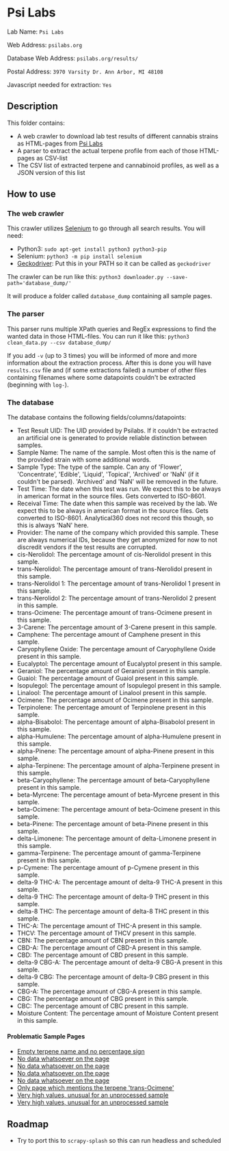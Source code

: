 # Psi Labs
Lab Name: `Psi Labs`

Web Address: `psilabs.org`

Database Web Address: `psilabs.org/results/`

Postal Address: `3970 Varsity Dr. Ann Arbor, MI 48108`

Javascript needed for extraction: `Yes`

## Description
This folder contains:
* A web crawler to download lab test results of different cannabis strains as HTML-pages from [Psi Labs](https://psilabs.org/results/test-results/)
* A parser to extract the actual terpene profile from each of those HTML-pages as CSV-list
* The CSV list of extracted terpene and cannabinoid profiles, as well as a JSON version of this list

## How to use
### The web crawler
This crawler utilizes [Selenium](https://www.seleniumhq.org/) to go through all search results. You will need:
* Python3: `sudo apt-get install python3 python3-pip`
* Selenium: `python3 -m pip install selenium`
* [Geckodriver](https://github.com/mozilla/geckodriver/releases): Put this in your PATH so it can be called as `geckodriver`

The crawler can be run like this:
`python3 downloader.py --save-path='database_dump/'`

It will produce a folder called `database_dump` containing all sample pages.

### The parser
This parser runs multiple XPath queries and RegEx expressions to find the wanted data in those HTML-files. You can run it like this:
`python3 clean_data.py --csv database_dump/`

If you add `-v` (up to 3 times) you will be informed of more and more information about the extraction process.
After this is done you will have `results.csv` file and (if some extractions failed) a number of other files containing filenames where some datapoints couldn't be extracted (beginning with `log-`).

### The database
The database contains the following fields/columns/datapoints:
* Test Result UID: The UID provided by Psilabs. If it couldn't be extracted an artificial one is generated to provide reliable distinction between samples.
* Sample Name: The name of the sample. Most often this is the name of the provided strain with some additional words.
* Sample Type: The type of the sample. Can any of 'Flower', 'Concentrate', 'Edible', 'Liquid', 'Topical', 'Archived' or 'NaN' (if it couldn't be parsed). 'Archived' and 'NaN' will be removed in the future.
* Test Time: The date when this test was run. We expect this to be always in american format in the source files. Gets converted to ISO-8601.
* Receival Time: The date when this sample was received by the lab. We expect this to be always in american format in the source files. Gets converted to ISO-8601. Analytical360 does not record this though, so this is always 'NaN' here.
* Provider: The name of the company which provided this sample. These are always numerical IDs, because they get anonymized for now to not discredit vendors if the test results are corrupted.
* cis-Nerolidol: The percentage amount of cis-Nerolidol present in this sample.
* trans-Nerolidol: The percentage amount of trans-Nerolidol present in this sample.
* trans-Nerolidol 1: The percentage amount of trans-Nerolidol 1 present in this sample.
* trans-Nerolidol 2: The percentage amount of trans-Nerolidol 2 present in this sample.
* trans-Ocimene: The percentage amount of trans-Ocimene present in this sample.
* 3-Carene: The percentage amount of 3-Carene present in this sample.
* Camphene: The percentage amount of Camphene present in this sample.
* Caryophyllene Oxide: The percentage amount of Caryophyllene Oxide present in this sample.
* Eucalyptol: The percentage amount of Eucalyptol present in this sample.
* Geraniol: The percentage amount of Geraniol present in this sample.
* Guaiol: The percentage amount of Guaiol present in this sample.
* Isopulegol: The percentage amount of Isopulegol present in this sample.
* Linalool: The percentage amount of Linalool present in this sample.
* Ocimene: The percentage amount of Ocimene present in this sample.
* Terpinolene: The percentage amount of Terpinolene present in this sample.
* alpha-Bisabolol: The percentage amount of alpha-Bisabolol present in this sample.
* alpha-Humulene: The percentage amount of alpha-Humulene present in this sample.
* alpha-Pinene: The percentage amount of alpha-Pinene present in this sample.
* alpha-Terpinene: The percentage amount of alpha-Terpinene present in this sample.
* beta-Caryophyllene: The percentage amount of beta-Caryophyllene present in this sample.
* beta-Myrcene: The percentage amount of beta-Myrcene present in this sample.
* beta-Ocimene: The percentage amount of beta-Ocimene present in this sample.
* beta-Pinene: The percentage amount of beta-Pinene present in this sample.
* delta-Limonene: The percentage amount of delta-Limonene present in this sample.
* gamma-Terpinene: The percentage amount of gamma-Terpinene present in this sample.
* p-Cymene: The percentage amount of p-Cymene present in this sample.
* delta-9 THC-A: The percentage amount of delta-9 THC-A present in this sample.
* delta-9 THC: The percentage amount of delta-9 THC present in this sample.
* delta-8 THC: The percentage amount of delta-8 THC present in this sample.
* THC-A: The percentage amount of THC-A present in this sample.
* THCV: The percentage amount of THCV present in this sample.
* CBN: The percentage amount of CBN present in this sample.
* CBD-A: The percentage amount of CBD-A present in this sample.
* CBD: The percentage amount of CBD present in this sample.
* delta-9 CBG-A: The percentage amount of delta-9 CBG-A present in this sample.
* delta-9 CBG: The percentage amount of delta-9 CBG present in this sample.
* CBG-A: The percentage amount of CBG-A present in this sample.
* CBG: The percentage amount of CBG present in this sample.
* CBC: The percentage amount of CBC present in this sample.
* Moisture Content: The percentage amount of Moisture Content present in this sample.

#### Problematic Sample Pages
* [Empty terpene name and no percentage sign](https://psilabs.org/results/test-results/show/a4ggChcGpkhwJnfmh)
* [No data whatsoever on the page](https://psilabs.org/results/test-results/show/ucSAZJX7sgTW2W4n5)
* [No data whatsoever on the page](https://psilabs.org/results/test-results/show/TFT4BEPiywrLfa6k7)
* [No data whatsoever on the page](https://psilabs.org/results/test-results/show/rwHBfYvnRdK2SccPq)
* [No data whatsoever on the page](https://psilabs.org/results/test-results/show/Tv9HpzvY4wbQQyMyv)
* [Only page which mentions the terpene 'trans-Ocimene'](https://psilabs.org/results/test-results/show/5Ba3EYjGifBsN3mJe)
* [Very high values, unusual for an unprocessed sample](https://psilabs.org/results/test-results/show/ZwoMo2Hsq7smoY59K)
* [Very high values, unusual for an unprocessed sample](https://psilabs.org/results/test-results/show/aepmmsQfZQW2n8won)

## Roadmap
* Try to port this to `scrapy-splash` so this can run headless and scheduled
